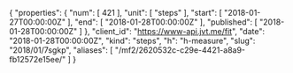{
  "properties": {
    "num": [
      421
    ],
    "unit": [
      "steps"
    ],
    "start": [
      "2018-01-27T00:00:00Z"
    ],
    "end": [
      "2018-01-28T00:00:00Z"
    ],
    "published": [
      "2018-01-28T00:00:00Z"
    ]
  },
  "client_id": "https://www-api.jvt.me/fit",
  "date": "2018-01-28T00:00:00Z",
  "kind": "steps",
  "h": "h-measure",
  "slug": "2018/01/7sgkp",
  "aliases": [
    "/mf2/2620532c-c29e-4421-a8a9-fb12572e15ee/"
  ]
}
